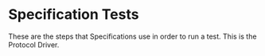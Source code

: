 # Specification Tests

These are the steps that Specifications use in order to run a test. This is the Protocol Driver.
